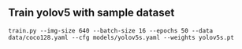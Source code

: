 ## Train yolov5 with sample dataset
    train.py --img-size 640 --batch-size 16 --epochs 50 --data data/coco128.yaml --cfg models/yolov5s.yaml --weights yolov5s.pt
